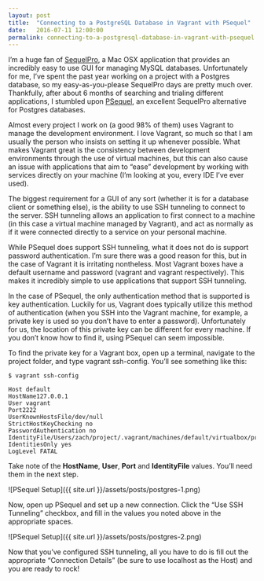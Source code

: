 ```yaml
---
layout: post
title:  "Connecting to a PostgreSQL Database in Vagrant with PSequel"
date:   2016-07-11 12:00:00
permalink: connecting-to-a-postgresql-database-in-vagrant-with-psequel
---
```

I’m a huge fan of [SequelPro](http://www.sequelpro.com/), a Mac OSX application that provides an incredibly easy to use GUI for managing MySQL databases. Unfortunately for me, I’ve spent the past year working on a project with a Postgres database, so my easy-as-you-please SequelPro days are pretty much over. Thankfully, after about 6 months of searching and trialing different applications, I stumbled upon [PSequel](http://www.psequel.com/), an excellent SequelPro alternative for Postgres databases.

Almost every project I work on (a good 98% of them) uses Vagrant to manage the development environment. I love Vagrant, so much so that I am usually the person who insists on setting it up whenever possible. What makes Vagrant great is the consistency between development environments through the use of virtual machines, but this can also cause an issue with applications that aim to “ease” development by working with services directly on your machine (I’m looking at you, every IDE I’ve ever used).

The biggest requirement for a GUI of any sort (whether it is for a database client or something else), is the ability to use SSH tunneling to connect to the server. SSH tunneling allows an application to first connect to a machine (in this case a virtual machine managed by Vagrant), and act as normally as if it were connected directly to a service on your personal machine.

While PSequel does support SSH tunneling, what it does not do is support password authentication. I’m sure there was a good reason for this, but in the case of Vagrant it is irritating nontheless. Most Vagrant boxes have a default username and password (vagrant and vagrant respectively). This makes it incredibly simple to use applications that support SSH tunneling.

In the case of PSequel, the only authentication method that is supported is key authentication. Luckily for us, Vagrant does typically utilize this method of authentication (when you SSH into the Vagrant machine, for example, a private key is used so you don’t have to enter a password). Unfortunately for us, the location of this private key can be different for every machine. If you don’t know how to find it, using PSequel can seem impossible.

To find the private key for a Vagrant box, open up a terminal, navigate to the project folder, and type vagrant ssh-config. You’ll see something like this:

```
$ vagrant ssh-config

Host default
HostName127.0.0.1
User vagrant
Port2222
UserKnownHostsFile/dev/null
StrictHostKeyChecking no
PasswordAuthentication no
IdentityFile/Users/zach/project/.vagrant/machines/default/virtualbox/private_key
IdentitiesOnly yes
LogLevel FATAL
```

Take note of the **HostName**, **User**, **Port** and **IdentityFile** values. You’ll need them in the next step.

![PSequel Setup]({{ site.url }}/assets/posts/postgres-1.png)


Now, open up PSequel and set up a new connection. Click the “Use SSH Tunneling” checkbox, and fill in the values you noted above in the appropriate spaces.

![PSequel Setup]({{ site.url }}/assets/posts/postgres-2.png)


Now that you’ve configured SSH tunneling, all you have to do is fill out the appropriate “Connection Details” (be sure to use localhost as the Host) and you are ready to rock!
